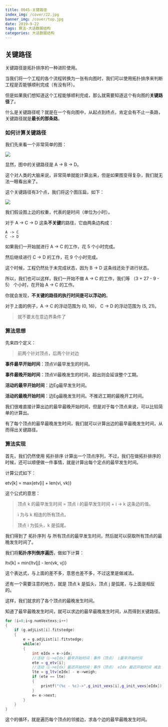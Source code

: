 ```yaml
---
title: 0045-关键路径
index_img: /cover/22.jpg
banner_img: /cover/top.jpg
date: 2019-9-22
tags: 算法-大话数据结构
categories: 大话数据结构
---
```




## 关键路径

关键路径是拓扑排序的一种进阶使用。

当我们将一个工程的各个流程转换为一张有向图时，我们可以使用拓扑排序来判断工程是否能够顺利完成（有没有环）。

但是如果我们想知道这个工程能够顺利完成，那么就需要知道这个有向图的**关键路径**了。

什么是关键路径呢？就是在一个有向图中，从起点到终点，肯定会有不止一条路，关键路径就是**最长的那条路**。



### 如何计算关键路径

我们先来看一个非常简单的图：

![](critical_path1.png)

显然，图中的关键路径是 A -> B -> D。

这个对人类的大脑来说，非常简单就能计算出来，但是如果图变得复杂，我们就无法一眼看出来了。



这个关键路径有3个点，我们将这个图压扁，如下：

![](critical_path2.png)

我们假设图上边的权重，代表的是时间（单位为小时）。

对于 A -> C -> D 这条**不关键**的路径，它由两条边构成：

```
A -> C
C -> D
```

如果我们一开始就进行 A -> C 的工作，花 5 个小时完成。

然后继续进行 C -> D 的工作，花 9 个小时完成。

这个时候，工程仍然处于未完成状态，因为 B -> D 这条线还处于进行状态。

所以，我们也可以这样，我们一开始不做 A -> C 的工作，我们等 （3 + 27 - 9 - 5） 个小时，在开始 A -> C 的工作。

你就会发现，**不关键的路径的执行时间是可以浮动的**。

对于上面的例子，A -> C 的浮动范围为 (0, 16)， C -> D 的浮动范围为 (5, 21)。

> 就不要太在意边界条件了



### 算法思想

先来四个定义：

>  前两个针对顶点，后两个针对边

**事件最早开始时间**：顶点Vi最早发生的时间。

**事件最晚开始时间**：顶点Vi最晚发生的时间，超出则会延误整个工期。

**活动的最早开始时间**：边Eg最早发生时间。

**活动的最晚开始时间**：边Eg最晚发生时间。不推迟工期的最晚开工时间。

我们很难直接计算出边的最早最晚开始时间，但是对于每个顶点来说，可以比较简单的计算出。

有了每个顶点的最早最晚发生时间，我们就可以计算出边的最早最晚发生时间，从而得出关键路径。



### 算法实现

首先，我们仍然使用 拓扑排序 计算出一个顶点序列，不过，我们在做拓扑排序的时候，还可以顺便做一件事情，就是计算出每个定点的最早发生时间。

计算公式如下：

etv[k] = max{etv[i] + len(vi, vk)}

这个公式的意思：

> 顶点 k 的最早发生时间 = 顶点 i 的最早发生时间 +  i -> k 这条边的值。
>
> i 为与 k 相连的所有顶点。
>
> 顶点 i 为弧头，k 是弧尾。



我们得到了 拓扑序列 与 所有顶点的最早发生时间，然后就可以获取所有顶点的最晚发生时间了。

我们将**拓扑序列倒序遍历**，做如下计算：

ltv[k] = min{ltv[j] - len(vk, vj)}

这个表达式，与上面的差不多，意思也差不多，不过这里是做减法。

还有一个需要注意的地方，就是 顶点 k 是弧头，顶点 j 是弧尾，与上面是相反的。

这样，我们就求的了各个顶点的最晚发生时间。



知道了最早最晚发生时间，就可以求边的最早最晚发生时间，从而得到关键路径。

```c++
for (i=0;i<g.numVextexs;i++)
{
    if (g.adjList[i].fitstedge)
    {
        e = g.adjList[i].fitstedge;
        while(e)
        {
            int eIdx = e->idx;
            //活动（i->eIdx）最早开始时间：事件（顶点） i最早开始时间
            ete = g_etv[i];
            //活动（i->eIdx）最迟开始时间：事件（顶点） eIdx 最迟开始时间 减去 活动持续时间
            lte = g_ltv[eIdx] - e->weigh; 
            if (ete == lte)
            {
                printf("(%c - %c)->",g_init_vexs[i],g_init_vexs[eIdx]);
            }
            e= e->next;
        }
    }
}
```

这个的循环，就是遍历每个顶点的邻接边，求各个边的最早最晚发生时间。
